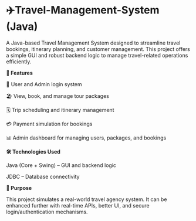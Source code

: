 # ✈️Travel-Management-System (Java)

A Java-based Travel Management System designed to streamline travel bookings, itinerary planning, and customer management. This project offers a simple GUI and robust backend logic to manage travel-related operations efficiently.

**💼 Features**

🧍 User and Admin login system

🏖️ View, book, and manage tour packages

🗓️ Trip scheduling and itinerary management

💳 Payment simulation for bookings

📊 Admin dashboard for managing users, packages, and bookings

**🛠️ Technologies Used**

Java (Core + Swing) – GUI and backend logic

JDBC – Database connectivity

**📌 Purpose**

This project simulates a real-world travel agency system. It can be enhanced further with real-time APIs, better UI, and secure login/authentication mechanisms.

